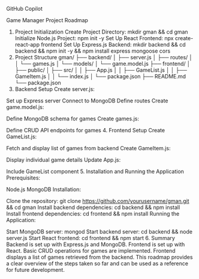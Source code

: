 
GitHub Copilot

Game Manager Project Roadmap
1. Project Initialization
Create Project Directory: mkdir gman && cd gman
Initialize Node.js Project: npm init -y
Set Up React Frontend: npx create-react-app frontend
Set Up Express.js Backend: mkdir backend && cd backend && npm init -y && npm install express mongoose cors
1. Project Structure
gman/
├── backend/
│   ├── server.js
│   ├── routes/
│   │   └── games.js
│   └── models/
│       └── game.model.js
├── frontend/
│   ├── public/
│   ├── src/
│   │   ├── App.js
│   │   ├── GameList.js
│   │   ├── GameItem.js
│   │   └── index.js
│   └── package.json
├── README.md
└── package.json
2. Backend Setup
Create server.js:

Set up Express server
Connect to MongoDB
Define routes
Create game.model.js:

Define MongoDB schema for games
Create games.js:

Define CRUD API endpoints for games
4. Frontend Setup
Create GameList.js:

Fetch and display list of games from backend
Create GameItem.js:

Display individual game details
Update App.js:

Include GameList component
5. Installation and Running the Application
Prerequisites:

Node.js
MongoDB
Installation:

Clone the repository: git clone https://github.com/yourusername/gman.git && cd gman
Install backend dependencies: cd backend && npm install
Install frontend dependencies: cd frontend && npm install
Running the Application:

Start MongoDB server: mongod
Start backend server: cd backend && node server.js
Start React frontend: cd frontend && npm start
6. Summary
Backend is set up with Express.js and MongoDB.
Frontend is set up with React.
Basic CRUD operations for games are implemented.
Frontend displays a list of games retrieved from the backend.
This roadmap provides a clear overview of the steps taken so far and can be used as a reference for future development.